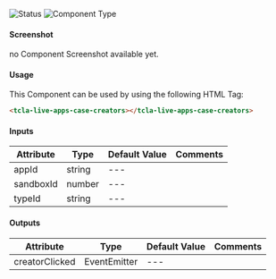 
![Status][auto] ![Component Type][minor] <!--Component Meta {"created_by":"Auto", "reviewed_by":"Auto", "last_modified_by":"Auto", "comment":"drop down"} Component Meta -->




#### Screenshot


no Component Screenshot available yet.

#### Usage


This Component can be used by using the following HTML Tag:

```html
<tcla-live-apps-case-creators></tcla-live-apps-case-creators>
```

#### Inputs

Attribute | Type | Default Value  | Comments
--- | --- | --- | ---
appId | string | --- | 
sandboxId | number | --- | 
typeId | string | --- | 

#### Outputs

Attribute | Type | Default Value  | Comments
--- | --- | --- | ---
creatorClicked | EventEmitter<LaProcessSelection> | --- | 


[auto]: https://img.shields.io/badge/Status-auto%20generated-lightgrey.svg?style=flat "auto generated"

[manually]: https://img.shields.io/badge/Status-manually%20created-yellow.svg?style=flat "manually created"

[draft]: https://img.shields.io/badge/Status-draft-red.svg?style=flat "draft"

[review]: https://img.shields.io/badge/Status-need%20review-yellowgreen.svg?style=flat "need review"

[review done]: https://img.shields.io/badge/Status-review%20done-green.svg?style=flat "review done"

[finalized]: https://img.shields.io/badge/Status-finalized-brightgreen.svg?style=flat "finalized"

[top]: https://img.shields.io/badge/Component%20Type-Top-blue.svg?style=flat "top Component"

[major]: https://img.shields.io/badge/Component%20Type-major%20Component-blue.svg?style=flat "major Component"

[minor]: https://img.shields.io/badge/Component%20Type-minor%20Component-blue.svg?style=flat "minor Component"


